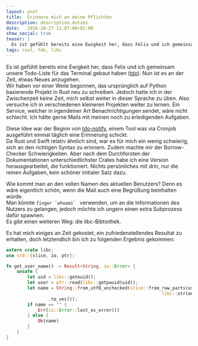 ```yaml
---
layout: post
title:  Erinnere mich an meine Pflichten
description: description.duties
date:   2016-10-27 11:07:00+01:00
show_social: true
teaser: |
  Es ist gefühlt bereits eine Ewigkeit her, dass Felix und ich gemeinsam unsere Todo-Liste für das Terminal gebaut haben (tdo). Nun ist es an der Zeit, etwas Neues anzugehen...
tags: rust, tdo, libc 
---
```


Es ist gefühlt bereits eine Ewigkeit her, dass Felix und ich gemeinsam unsere Todo-Liste für das Terminal gebaut haben ([tdo](http://tdolist.de)). Nun ist es an der Zeit, etwas Neues anzugehen.  
Wir haben vor einer Weile begonnen, das ursprünglich auf Python basierende Projekt in Rust neu zu schreiben. Jedoch hatte ich in der Zwischenzeit keine Zeit, mich selbst weiter in dieser Sprache zu üben. Also versuche ich in verschiedenen kleineren Projekten weiter zu lernen. Ein Service, welcher in irgendeiner Art Benachrichtigungen sendet, wäre nicht schlecht. Ich hätte gerne Mails mit meinen noch zu erledigenden Aufgaben.

Diese Idee war der Beginn von [tdo-notify](https://github.com/tdolist/tdo-notify), einem Tool was via Cronjob ausgeführt einmal täglich eine Erinnerung schickt.  
Da Rust und Swift relativ ähnlich sind, war es für mich ein wenig schwierig, sich an den richtigen Syntax zu erinnern. Zudem machte mir der Borrow-Checker Schwierigkeiten.
Aber nach dem Durchforsten der Dokumentationen unterschiedlichster Crates habe ich eine Version herausgearbeitet, die funktioniert. Nichts persönliches mit drin, nur die reinen Aufgaben, kein schöner initialer Satz dazu.

Wie kommt man an den vollen Namen des aktuellen Benutzers? Denn es wäre eigentlich schön, wenn die Mail auch eine Begrüßung beinhalten würde.  
Man könnte ``finger `whoami` `` verwenden, um an die Informationen des Nutzers zu gelangen, jedoch möchte ich ungern einen extra Subprozess dafür spawnen.  
Es gibt einen weiteren Weg: die libc-Bibtiothek.

Es hat mich einiges an Zeit gekostet, ein zufriedenstellendes Resultat zu erhalten, doch letztendlich bin ich zu folgenden Ergebnis gekommen:

```rust
extern crate libc;
use std::{slice, io, ptr};

fn get_user_name() -> Result<String, io::Error> {
    unsafe {
        let uid = libc::geteuid();
        let user = ptr::read(libc::getpwuid(uid));
        let name = String::from_utf8_unchecked(slice::from_raw_parts(user.pw_gecos as *const u8,
                                                           libc::strlen(user.pw_gecos) as usize)
                .to_vec());
        if name == "" {
            Err(io::Error::last_os_error())
        } else {
            Ok(name)
        }
    }
}
```
